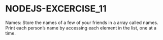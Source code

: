 # NODEJS-EXCERCISE_11
Names: Store the names of a few of your friends in a array called names. Print each person’s  name by accessing each element in the list, one at a time. 
